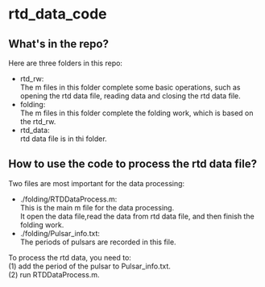 rtd_data_code
=
What's in the repo?
-
Here are three folders in this repo:
* rtd_rw:<br>
  The m files in this folder complete some basic operations, such as opening the rtd data file, reading data and closing the rtd data file.
* folding:<br>
  The m files in this folder complete the folding work, which is based on the rtd_rw.
* rtd_data:<br>
  rtd data file is in thi folder.

How to use the code to process the rtd data file?
-
Two files are most important for the data processing:
* ./folding/RTDDataProcess.m:<br>
  This is the main m file for the data processing.<br>
  It open the data file,read the data from rtd data file, and then finish the folding work.
* ./folding/Pulsar_info.txt:<br>
  The periods of pulsars are recorded in this file.
 
 To process the rtd data, you need to:<br>
 (1) add the period of the pulsar to Pulsar_info.txt.<br>
 (2) run RTDDataProcess.m.<br>

